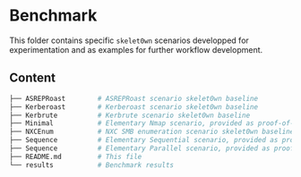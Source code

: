 # Benchmark
This folder contains specific `skelet0wn` scenarios developped for experimentation and as examples for further workflow development.

## Content
```bash
├── ASREPRoast        # ASREPRoast scenario skelet0wn baseline
├── Kerberoast	      # Kerberoast scenario skelet0wn baseline
├── Kerbrute	      # Kerbrute scenario skelet0wn baseline
├── Minimal	          # Elementary Nmap scenario, provided as proof-of-concept
├── NXCEnum           # NXC SMB enumeration scenario skelet0wn baseline
├── Sequence	      # Elementary Sequential scenario, provided as proof-of-concept
├── Sequence	      # Elementary Parallel scenario, provided as proof-of-concept
├── README.md         # This file
└── results           # Benchmark results
```
